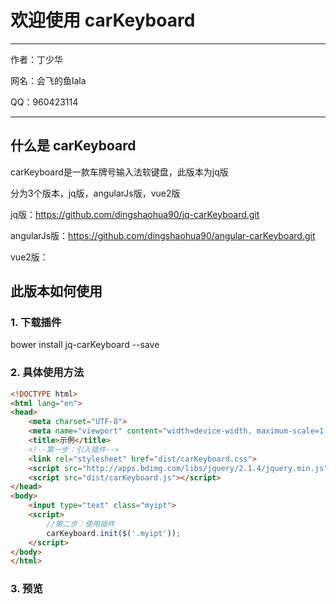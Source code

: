 # 欢迎使用 carKeyboard

------

作者：丁少华

网名：会飞的鱼lala

QQ：960423114


------

## 什么是 carKeyboard

carKeyboard是一款车牌号输入法软键盘，此版本为jq版

分为3个版本，jq版，angularJs版，vue2版

jq版：https://github.com/dingshaohua90/jq-carKeyboard.git

angularJs版：https://github.com/dingshaohua90/angular-carKeyboard.git

vue2版：


## 此版本如何使用
### 1. 下载插件
bower install jq-carKeyboard --save

### 2. 具体使用方法
```html
<!DOCTYPE html>
<html lang="en">
<head>
    <meta charset="UTF-8">
    <meta name="viewport" content="width=device-width, maximum-scale=1.0, initial-scale=1.0, user-scalable=0" />
    <title>示例</title>
    <!--第一步：引入插件-->
    <link rel="stylesheet" href="dist/carKeyboard.css">
    <script src="http://apps.bdimg.com/libs/jquery/2.1.4/jquery.min.js"></script>
    <script src="dist/carKeyboard.js"></script>
</head>
<body>
    <input type="text" class="myipt">
    <script>
        //第二步：使用插件
        carKeyboard.init($('.myipt'));
    </script>
</body>
</html>
```
### 3. 预览